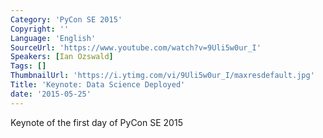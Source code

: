 ```yaml
---
Category: 'PyCon SE 2015'
Copyright: ''
Language: 'English'
SourceUrl: 'https://www.youtube.com/watch?v=9Uli5w0ur_I'
Speakers: [Ian Ozswald]
Tags: []
ThumbnailUrl: 'https://i.ytimg.com/vi/9Uli5w0ur_I/maxresdefault.jpg'
Title: 'Keynote: Data Science Deployed'
date: '2015-05-25'
---
```

Keynote of the first day of PyCon SE 2015